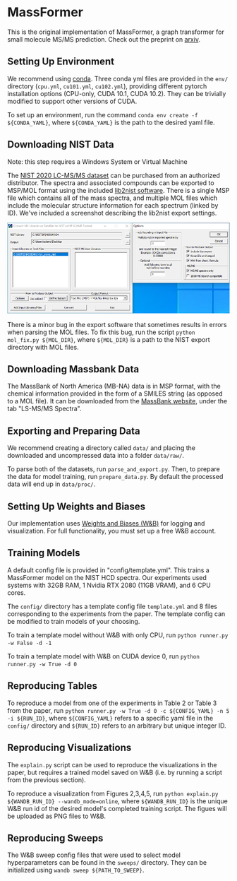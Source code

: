 # MassFormer

This is the original implementation of MassFormer, a graph transformer for small molecule MS/MS prediction. Check out the preprint on [arxiv](https://arxiv.org/abs/2111.04824).


## Setting Up Environment

We recommend using [conda](https://docs.conda.io/en/latest/miniconda.html). Three conda yml files are provided in the `env/` directory (`cpu.yml`, `cu101.yml`, `cu102.yml`), providing different pytorch installation options (CPU-only, CUDA 10.1, CUDA 10.2). They can be trivially modified to support other versions of CUDA.

To set up an environment, run the command `conda env create -f ${CONDA_YAML}`, where `${CONDA_YAML}` is the path to the desired yaml file.


## Downloading NIST Data

Note: this step requires a Windows System or Virtual Machine

The [NIST 2020 LC-MS/MS dataset](https://www.nist.gov/programs-projects/nist20-updates-nist-tandem-and-electron-ionization-spectral-libraries) can be purchased from an authorized distributor. The spectra and associated compounds can be exported to MSP/MOL format using the included [lib2nist software](https://chemdata.nist.gov/mass-spc/ms-search/Library_conversion_tool.html). There is a single MSP file which contains all of the mass spectra, and multiple MOL files which include the molecular structure information for each spectrum (linked by ID). We've included a screenshot describing the lib2nist export settings.

![Alt text](img/nist_export.png)

There is a minor bug in the export software that sometimes results in errors when parsing the MOL files. To fix this bug, run the script `python mol_fix.py ${MOL_DIR}`, where `${MOL_DIR}` is a path to the NIST export directory with MOL files.


## Downloading Massbank Data

The MassBank of North America (MB-NA) data is in MSP format, with the chemical information provided in the form of a SMILES string (as opposed to a MOL file). It can be downloaded from the [MassBank website](https://mona.fiehnlab.ucdavis.edu/downloads), under the tab "LS-MS/MS Spectra".


## Exporting and Preparing Data

We recommend creating a directory called `data/` and placing the downloaded and uncompressed data into a folder `data/raw/`.

To parse both of the datasets, run `parse_and_export.py`. Then, to prepare the data for model training, run `prepare_data.py`. By default the processed data will end up in `data/proc/`.


## Setting Up Weights and Biases

Our implementation uses [Weights and Biases (W&B)](https://wandb.ai/site) for logging and visualization. For full functionality, you must set up a free W&B account.


## Training Models

A default config file is provided in "config/template.yml". This trains a MassFormer model on the NIST HCD spectra. Our experiments used systems with 32GB RAM, 1 Nvidia RTX 2080 (11GB VRAM), and 6 CPU cores.

The `config/` directory has a template config file `template.yml` and 8 files corresponding to the experiments from the paper. The template config can be modified to train models of your choosing.

To train a template model without W&B with only CPU, run `python runner.py -w False -d -1`

To train a template model with W&B on CUDA device 0, run `python runner.py -w True -d 0`


## Reproducing Tables

To reproduce a model from one of the experiments in Table 2 or Table 3 from the paper, run `python runner.py -w True -d 0 -c ${CONFIG_YAML} -n 5 -i ${RUN_ID}`, where `${CONFIG_YAML}` refers to a specific yaml file in the `config/` directory and `${RUN_ID}` refers to an arbitrary but unique integer ID.


## Reproducing Visualizations

The `explain.py` script can be used to reproduce the visualizations in the paper, but requires a trained model saved on W&B (i.e. by running a script from the previous section). 

To reproduce a visualization from Figures 2,3,4,5, run `python explain.py ${WANDB_RUN_ID} --wandb_mode=online`, where `${WANDB_RUN_ID}` is the unique W&B run id of the desired model's completed training script. The figues will be uploaded as PNG files to W&B.


## Reproducing Sweeps

The W&B sweep config files that were used to select model hyperparameters can be found in the `sweeps/` directory. They can be initialized using `wandb sweep ${PATH_TO_SWEEP}`.